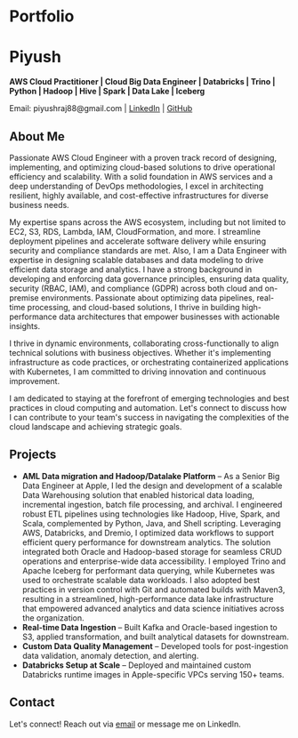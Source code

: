 # Portfolio

 <h1>Piyush</h1>
  <p><strong>AWS Cloud Practitioner | Cloud Big Data Engineer | Databricks | Trino | Python | Hadoop | Hive | Spark | Data Lake | Iceberg</strong></p>
  <p>Email: piyushraj88@gmail.com | <a href="https://www.linkedin.com/in/piyush-raj88/" target="_blank">LinkedIn</a> | <a href="https://github.com/piyushraj88" target="_blank">GitHub</a></p>

  <div class="section">
    <h2>About Me</h2>
    <p>Passionate AWS Cloud Engineer with a proven track record of designing, implementing, and optimizing cloud-based solutions to drive operational efficiency and scalability. With a solid foundation in AWS services and a deep understanding of DevOps methodologies, I excel in architecting resilient, highly available, and cost-effective infrastructures for diverse business needs.

My expertise spans across the AWS ecosystem, including but not limited to EC2, S3, RDS, Lambda, IAM, CloudFormation, and more. I streamline deployment pipelines and accelerate software delivery while ensuring security and compliance standards are met. Also, I am a Data Engineer with expertise in designing scalable databases and data modeling to drive efficient data storage and analytics. I have a strong background in developing and enforcing data governance principles, ensuring data quality, security (RBAC, IAM), and compliance (GDPR) across both cloud and on-premise environments. Passionate about optimizing data pipelines, real-time processing, and cloud-based solutions, I thrive in building high-performance data architectures that empower businesses with actionable insights.

I thrive in dynamic environments, collaborating cross-functionally to align technical solutions with business objectives. Whether it's implementing infrastructure as code practices, or orchestrating containerized applications with Kubernetes, I am committed to driving innovation and continuous improvement.

I am dedicated to staying at the forefront of emerging technologies and best practices in cloud computing and automation. Let's connect to discuss how I can contribute to your team's success in navigating the complexities of the cloud landscape and achieving strategic goals.
</p>
  </div>

  <div class="section">
    <h2>Projects</h2>
    <ul>
      <li><strong>AML Data migration and Hadoop/Datalake Platform</strong> – As a Senior Big Data Engineer at Apple, I led the design and development of a scalable Data Warehousing solution that enabled historical data loading, incremental ingestion, batch file processing, and archival. I engineered robust ETL pipelines using technologies like Hadoop, Hive, Spark, and Scala, complemented by Python, Java, and Shell scripting. Leveraging AWS, Databricks, and Dremio, I optimized data workflows to support efficient query performance for downstream analytics. The solution integrated both Oracle and Hadoop-based storage for seamless CRUD operations and enterprise-wide data accessibility. I employed Trino and Apache Iceberg for performant data querying, while Kubernetes was used to orchestrate scalable data workloads. I also adopted best practices in version control with Git and automated builds with Maven3, resulting in a streamlined, high-performance data lake infrastructure that empowered advanced analytics and data science initiatives across the organization.
</li>
      <li><strong>Real-time Data Ingestion</strong> – Built Kafka and Oracle-based ingestion to S3, applied transformation, and built analytical datasets for downstream.</li>
      <li><strong>Custom Data Quality Management</strong> – Developed tools for post-ingestion data validation, anomaly detection, and alerting.</li>
      <li><strong>Databricks Setup at Scale</strong> – Deployed and maintained custom Databricks runtime images in Apple-specific VPCs serving 150+ teams.</li>
    </ul>
  </div>

  <div class="section">
    <h2>Contact</h2>
    <p>Let's connect! Reach out via <a href="mailto:piyushraj88@gmail.com">email</a> or message me on LinkedIn.</p>
  </div>
